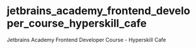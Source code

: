 # jetbrains_academy_frontend_developer_course_hyperskill_cafe
Jetbrains Academy Frontend Developer Course - Hyperskill Cafe
